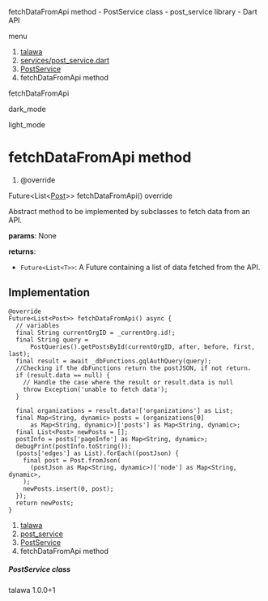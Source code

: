 




fetchDataFromApi method - PostService class - post\_service library - Dart API







menu

1. [talawa](../../index.html)
2. [services/post\_service.dart](../../services_post_service/services_post_service-library.html)
3. [PostService](../../services_post_service/PostService-class.html)
4. fetchDataFromApi method

fetchDataFromApi


dark\_mode

light\_mode




# fetchDataFromApi method


1. @override

Future<List<[Post](../../models_post_post_model/Post-class.html)>>
fetchDataFromApi()
override

Abstract method to be implemented by subclasses to fetch data from an API.

**params**:
None

**returns**:

* `Future<List<T>>`: A Future containing a list of data fetched from the API.

## Implementation

```
@override
Future<List<Post>> fetchDataFromApi() async {
  // variables
  final String currentOrgID = _currentOrg.id!;
  final String query =
      PostQueries().getPostsById(currentOrgID, after, before, first, last);
  final result = await _dbFunctions.gqlAuthQuery(query);
  //Checking if the dbFunctions return the postJSON, if not return.
  if (result.data == null) {
    // Handle the case where the result or result.data is null
    throw Exception('unable to fetch data');
  }

  final organizations = result.data!['organizations'] as List;
  final Map<String, dynamic> posts = (organizations[0]
      as Map<String, dynamic>)['posts'] as Map<String, dynamic>;
  final List<Post> newPosts = [];
  postInfo = posts['pageInfo'] as Map<String, dynamic>;
  debugPrint(postInfo.toString());
  (posts['edges'] as List).forEach((postJson) {
    final post = Post.fromJson(
      (postJson as Map<String, dynamic>)['node'] as Map<String, dynamic>,
    );
    newPosts.insert(0, post);
  });
  return newPosts;
}
```

 


1. [talawa](../../index.html)
2. [post\_service](../../services_post_service/services_post_service-library.html)
3. [PostService](../../services_post_service/PostService-class.html)
4. fetchDataFromApi method

##### PostService class





talawa
1.0.0+1







